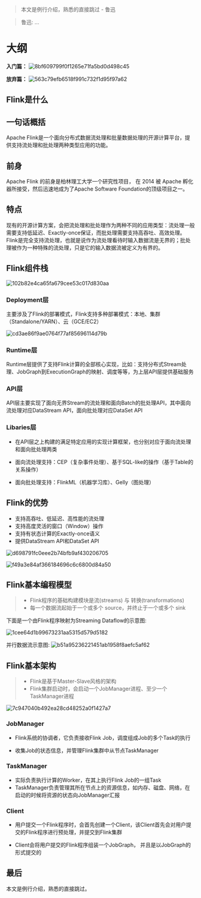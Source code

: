 

> 本文是例行介绍，熟悉的直接跳过 - 鲁迅

> 鲁迅: ...

# 大纲

**入门篇：**
![8bf609799f0f1265e71fa5bd0d498c45](Flink从入门到放弃(入门篇1)-Flink是什么？.resources/1.png)

**放弃篇：**
![563c79efb6518f991c732f1d95f97a62](Flink从入门到放弃(入门篇1)-Flink是什么？.resources/A44BE2B6-FBC9-4143-9743-F097B9C0FDD6.png)




## Flink是什么

## 一句话概括
Apache Flink是一个面向分布式数据流处理和批量数据处理的开源计算平台，提供支持流处理和批处理两种类型应用的功能。

## 前身
Apache Flink 的前身是柏林理工大学一个研究性项目， 在 2014 被 Apache 孵化器所接受，然后迅速地成为了Apache Software Foundation的顶级项目之一。

## 特点

现有的开源计算方案，会把流处理和批处理作为两种不同的应用类型：流处理一般需要支持低延迟、Exactly-once保证，而批处理需要支持高吞吐、高效处理。
Flink是完全支持流处理，也就是说作为流处理看待时输入数据流是无界的；批处理被作为一种特殊的流处理，只是它的输入数据流被定义为有界的。


## Flink组件栈

![102b82e4ca65fa679cee53c017d830aa](Flink从入门到放弃(入门篇1)-Flink是什么？.resources/6F963775-B91B-447F-959E-38B4029BE56D.png)

### Deployment层	
主要涉及了Flink的部署模式，Flink支持多种部署模式：本地、集群（Standalone/YARN）、云（GCE/EC2）

![cd3ae86f9ae0764f77af85696114d79b](Flink从入门到放弃(入门篇1)-Flink是什么？.resources/F7406066-68CA-4BE7-9743-7FD65A0D722C.png)

### Runtime层 

Runtime层提供了支持Flink计算的全部核心实现，比如：支持分布式Stream处理、JobGraph到ExecutionGraph的映射、调度等等，为上层API层提供基础服务

### API层

API层主要实现了面向无界Stream的流处理和面向Batch的批处理API，其中面向流处理对应DataStream API，面向批处理对应DataSet API 

### Libaries层 

* 在API层之上构建的满足特定应用的实现计算框架，也分别对应于面向流处理和面向批处理两类

* 面向流处理支持：CEP（复杂事件处理）、基于SQL-like的操作（基于Table的关系操作）

* 面向批处理支持：FlinkML（机器学习库）、Gelly（图处理）


## Flink的优势

* 支持高吞吐、低延迟、高性能的流处理
* 支持高度灵活的窗口（Window）操作
* 支持有状态计算的Exactly-once语义
* 提供DataStream API和DataSet API

![d698791fc0eee2b74bfb9af430206705](Flink从入门到放弃(入门篇1)-Flink是什么？.resources/3DE5BD22-BFE2-49C4-8DA8-C42EAD1948FB.png)

![f49a3e84af366184696c6c6800d84a50](Flink从入门到放弃(入门篇1)-Flink是什么？.resources/0E6F6341-5EB0-40FD-9953-70C3F0904043.png)



## Flink基本编程模型

> * Flink程序的基础构建模块是流(streams) 与 转换(transformations)
> * 每一个数据流起始于一个或多个 source，并终止于一个或多个 sink


下面是一个由Flink程序映射为Streaming Dataflow的示意图:

![1cee64d1b99673231aa5315d579d5182](Flink从入门到放弃(入门篇1)-Flink是什么？.resources/656C0986-42A7-4E76-B3CA-C0372395E451.png)

并行数据流示意图:
![b51a95236221451ab1958f8aefc5af62](Flink从入门到放弃(入门篇1)-Flink是什么？.resources/E6A4AF88-12D9-413A-A318-06A86ABDC1AF.png)


## Flink基本架构

> * Flink是基于Master-Slave风格的架构
> * Flink集群启动时，会启动一个JobManager进程、至少一个TaskManager进程

![7c947040b492ea28cd48252a0f1427a7](Flink从入门到放弃(入门篇1)-Flink是什么？.resources/866EF50B-A9ED-461A-AC13-78BEBBDCCFC9.png)

### JobManager

* Flink系统的协调者，它负责接收Flink Job，调度组成Job的多个Task的执行

* 收集Job的状态信息，并管理Flink集群中从节点TaskManager

### TaskManager

* 实际负责执行计算的Worker，在其上执行Flink Job的一组Task
* TaskManager负责管理其所在节点上的资源信息，如内存、磁盘、网络，在启动的时候将资源的状态向JobManager汇报

### Client

* 用户提交一个Flink程序时，会首先创建一个Client，该Client首先会对用户提交的Flink程序进行预处理，并提交到Flink集群

* Client会将用户提交的Flink程序组装一个JobGraph， 并且是以JobGraph的形式提交的


## 最后

本文是例行介绍，熟悉的直接跳过。
